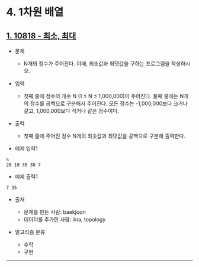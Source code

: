 # 4. 1차원 배열

## [1. 10818 - 최소, 최대](https://github.com/laphayen/coding_test_python/tree/main/BAEKJOON/3.%20%EB%B0%98%EB%B3%B5%EB%AC%B8/10818.py)
* 문제
	* N개의 정수가 주어진다. 이때, 최솟값과 최댓값을 구하는 프로그램을 작성하시오.

* 입력
	* 첫째 줄에 정수의 개수 N (1 ≤ N ≤ 1,000,000)이 주어진다. 둘째 줄에는 N개의 정수를 공백으로 구분해서 주어진다. 모든 정수는 -1,000,000보다 크거나 같고, 1,000,000보다 작거나 같은 정수이다.

* 출력
	* 첫째 줄에 주어진 정수 N개의 최솟값과 최댓값을 공백으로 구분해 출력한다.

* 예제 입력1
<pre><code>5
20 10 35 30 7</code></pre>

* 예제 출력1
<pre><code>7 35</code></pre>

* 출처
	* 문제를 만든 사람: baekjoon
	* 데이터를 추가한 사람: lina, topology

* 알고리즘 분류
	* 수학
	* 구현

* * *
